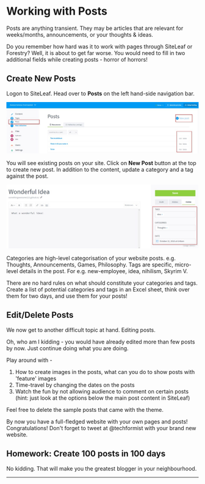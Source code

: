 # Working with Posts

Posts are anything transient. They may be articles that are relevant for weeks/months, announcements, or your thoughts & ideas. 

Do you remember how hard was it to work with pages through SiteLeaf or Forestry? Well, it is about to get far worse. You would need to fill in two additional fields while creating posts - horror of horrors!


## Create New Posts

Logon to SiteLeaf. Head over to __Posts__ on the left hand-side navigation bar.

![Posts in SiteLeaf](resources\images\siteleaf-jekyll-posts.jpg)

You will see existing posts on your site. Click on __New Post__ button at the top to create new post. In addition to the content, update a category and a tag against the post.

![Create/Edit Posts](resources\images\siteleaf-edit-posts.jpg)

Categories are high-level categorisation of your website posts. e.g. Thoughts, Announcements, Games, Philosophy. Tags are specific, micro-level details in the post. For e.g. new-employee, idea, nihilism, Skyrim V.

There are no hard rules on what should constitute your categories and tags. Create a list of potential categories and tags in an Excel sheet, think over them for two days, and use them for your posts!


## Edit/Delete Posts

We now get to another difficult topic at hand. Editing posts.

Oh, who am I kidding - you would have already edited more than few posts by now. Just continue doing what you are doing. 

Play around with -

1. How to create images in the posts, what can you do to show posts with 'feature' images
2. Time-travel by changing the dates on the posts
3. Watch the fun by not allowing audience to comment on certain posts (hint: just look at the options below the main post content in SiteLeaf)

Feel free to delete the sample posts that came with the theme.

By now you have a full-fledged website with your own pages and posts! Congratulations! Don't forget to tweet at @techformist with your brand new website.


## Homework: Create 100 posts in 100 days

No kidding. That will make you the greatest blogger in your neighbourhood.



---

